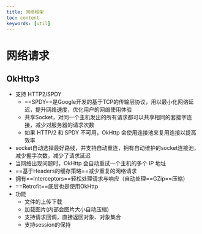 ```yaml
---
title: 网络框架
toc: content
keywords: [util]
---
```






# 网络请求

## OkHttp3

- 支持 HTTP2/SPDY 
  - ==SPDY==是Google开发的基于TCP的传输层协议，用以最小化网络延迟，提升网络速度，优化用户的网络使用体验
  - 共享Socket，对同一个主机发出的所有请求都可以共享相同的套接字连接，减少对服务器的请求次数
  - 如果 HTTP/2 和 SPDY 不可用，OkHttp 会使用连接池来复用连接以提高效率
- socket自动选择最好路线，并支持自动重连，拥有自动维护的socket连接池，减少握手次数，减少了请求延迟
- 当网络出现问题时，OkHttp 会自动重试一个主机的多个 IP 地址
- ==基于Headers的缓存策略==减少重复的网络请求
- 拥有==Interceptors==轻松处理请求与响应（自动处理==GZip==压缩）
- ==Retrofit==底层也是使用OkHttp
- 功能
  - 文件的上传下载
  - 加载图片(内部会图片大小自动压缩)
  - 支持请求回调，直接返回对象、对象集合
  - 支持session的保持

